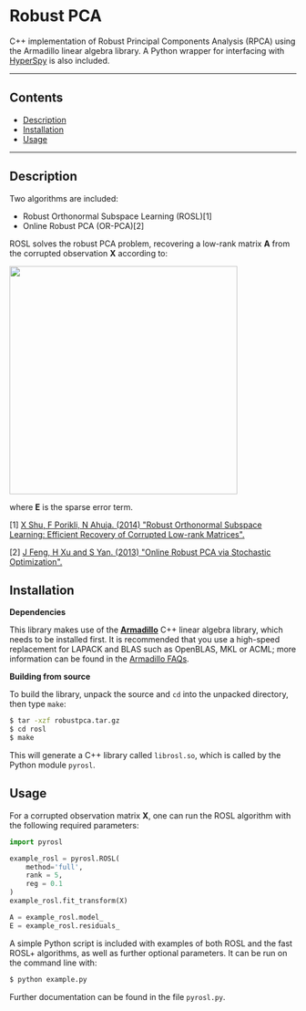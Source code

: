 # Robust PCA
C++ implementation of Robust Principal Components Analysis (RPCA) using the Armadillo 
linear algebra library. A Python wrapper for interfacing with [HyperSpy](http://hyperspy.org/)
is also included.

---

## Contents

+ [Description](#description)
+ [Installation](#installation)
+ [Usage](#usage)

---

## Description

Two algorithms are included: 
+ Robust Orthonormal Subspace Learning (ROSL)[1]
+ Online Robust PCA (OR-PCA)[2]

ROSL solves the robust PCA problem, recovering a low-rank matrix **A**
from the corrupted observation **X** according to:

<img src="http://i.imgur.com/HMXYTQo.png" width="400">

where **E** is the sparse error term.

[1] [X Shu, F Porikli, N Ahuja. (2014) "Robust Orthonormal Subspace Learning: Efficient Recovery of Corrupted Low-rank Matrices".](http://dx.doi.org/10.1109/CVPR.2014.495)

[2] [J Feng, H Xu and S Yan. (2013) "Online Robust PCA via Stochastic Optimization".](http://papers.nips.cc/paper/5131-online-robust-pca-via-stochastic-optimization.pdf)

## Installation

**Dependencies**

This library makes use of the **[Armadillo](http://arma.sourceforge.net)** C++ linear algebra library, 
which needs to be installed first. It is recommended that you use a high-speed replacement for
LAPACK and BLAS such as OpenBLAS, MKL or ACML; more information can be found in the [Armadillo
FAQs](http://arma.sourceforge.net/faq.html#dependencies).

**Building from source**

To build the library, unpack the source and `cd` into the unpacked directory, then type `make`:

```bash
$ tar -xzf robustpca.tar.gz
$ cd rosl
$ make
```

This will generate a C++ library called `librosl.so`, which is called by the Python module `pyrosl`.

## Usage

For a corrupted observation matrix **X**, one can run the ROSL algorithm with the following required
parameters:

```python
import pyrosl

example_rosl = pyrosl.ROSL( 
    method='full',
    rank = 5,
    reg = 0.1
)
example_rosl.fit_transform(X)

A = example_rosl.model_
E = example_rosl.residuals_

```

A simple Python script is included with examples of both ROSL and the fast ROSL+ algorithms, as well
as further optional parameters. It can be run on the command line with:

```bash
$ python example.py
```

Further documentation can be found in the file `pyrosl.py`.


